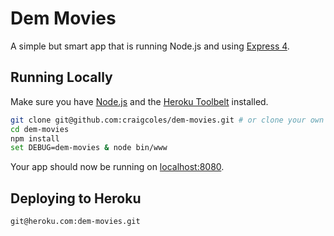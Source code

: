 # Dem Movies

A simple but smart app that is running Node.js and using [Express 4](http://expressjs.com/).

## Running Locally

Make sure you have [Node.js](http://nodejs.org/) and the [Heroku Toolbelt](https://toolbelt.heroku.com/) installed.

```sh
git clone git@github.com:craigcoles/dem-movies.git # or clone your own fork
cd dem-movies
npm install
set DEBUG=dem-movies & node bin/www
```

Your app should now be running on [localhost:8080](http://localhost:8080/).

## Deploying to Heroku

```
git@heroku.com:dem-movies.git
```